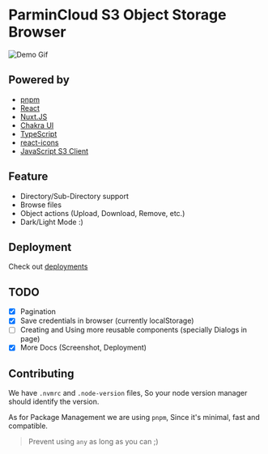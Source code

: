 # ParminCloud S3 Object Storage Browser

![Demo Gif](./demo/demo.gif)

## Powered by

* [pnpm](https://pnpm.io/)
* [React](https://react.dev/)
* [Nuxt.JS](https://nextjs.org/)
* [Chakra UI](https://chakra-ui.com/)
* [TypeScript](https://www.typescriptlang.org/)
* [react-icons](https://react-icons.github.io/react-icons/)
* [JavaScript S3 Client](https://github.com/aws/aws-sdk-js-v3/tree/main/clients/client-s3)

## Feature

* Directory/Sub-Directory support
* Browse files
* Object actions (Upload, Download, Remove, etc.)
* Dark/Light Mode :)

## Deployment

Check out [deployments](./deployments/README.md)

## TODO

* [x] Pagination
* [x] Save credentials in browser (currently localStorage)
* [ ] Creating and Using more reusable components (specially Dialogs in page)
* [x] More Docs (Screenshot, Deployment)

## Contributing

We have `.nvmrc` and `.node-version` files, So your node version manager should identify the version.

As for Package Management we are using `pnpm`, Since it's minimal, fast and compatible.

> Prevent using `any` as long as you can ;)
